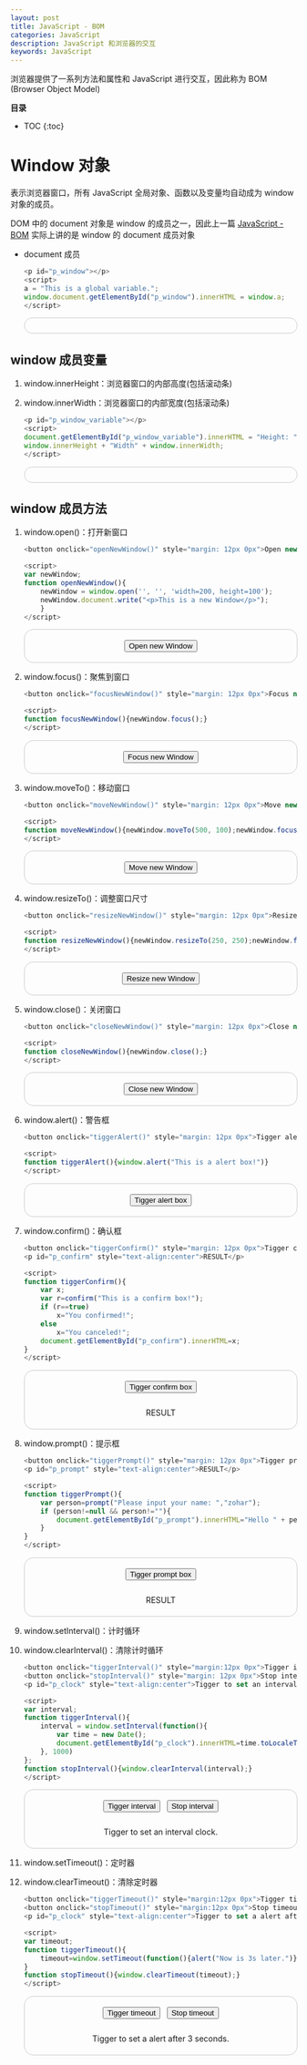 ```yaml
---
layout: post
title: JavaScript - BOM
categories: JavaScript
description: JavaScript 和浏览器的交互
keywords: JavaScript
---
```


浏览器提供了一系列方法和属性和 JavaScript 进行交互，因此称为 BOM (Browser Object Model)

**目录**

* TOC
{:toc}

# Window 对象

表示浏览器窗口，所有 JavaScript 全局对象、函数以及变量均自动成为 window 对象的成员。

DOM 中的 document 对象是 window 的成员之一，因此上一篇 [JavaScript - BOM](https://zoharyips.github.io/2019/07/21/js-DOM) 实际上讲的是 window 的 document 成员对象

* document 成员

    ```js
    <p id="p_window"></p>
    <script>
    a = "This is a global variable.";
    window.document.getElementById("p_window").innerHTML = window.a;
    </script>
    ```

    <div style="text-align:center; border: 1px solid #ccc;padding:6px 20px;border-radius: 16px;">
    <p id="p_window" style="text-align:center;"></p>
    </div>

## window 成员变量

1. window.innerHeight：浏览器窗口的内部高度(包括滚动条)

2. window.innerWidth：浏览器窗口的内部宽度(包括滚动条)

    ```js
    <p id="p_window_variable"></p>
    <script>
    document.getElementById("p_window_variable").innerHTML = "Height: " + 
    window.innerHeight + "Width" + window.innerWidth;
    </script>
    ```

    <div style="text-align:center; border: 1px solid #ccc;padding:6px 20px;border-radius: 16px;">
    <p id="p_window_variable" style="text-align:center"></p>
    </div>

## window 成员方法

1. window.open()：打开新窗口

    ```js
    <button onclick="openNewWindow()" style="margin: 12px 0px">Open new Window</button>

    <script>
    var newWindow;
    function openNewWindow(){
        newWindow = window.open('', '', 'width=200, height=100');    
        newWindow.document.write("<p>This is a new Window</p>"); 
        }
    </script>
    ```

    <div style="text-align:center; border: 1px solid #ccc;padding:6px 20px;border-radius: 16px;">
    <button onclick="openNewWindow()" style="margin: 12px 0px">Open new Window</button>
    </div>

2. window.focus()：聚焦到窗口

    ```js
    <button onclick="focusNewWindow()" style="margin: 12px 0px">Focus new Window</button>

    <script>
    function focusNewWindow(){newWindow.focus();}
    </script>
    ```

    <div style="text-align:center; border: 1px solid #ccc;padding:6px 20px;border-radius: 16px;">
    <button onclick="focusNewWindow()" style="margin: 12px 0px">Focus new Window</button>
    </div>

3. window.moveTo()：移动窗口

    ```js
    <button onclick="moveNewWindow()" style="margin: 12px 0px">Move new Window</button>
    
    <script>
    function moveNewWindow(){newWindow.moveTo(500, 100);newWindow.focus();}
    </script>
    ```

    <div style="text-align:center; border: 1px solid #ccc;padding:6px 20px;border-radius: 16px;">
    <button onclick="moveNewWindow()" style="margin: 12px 0px">Move new Window</button>
    </div>

4. window.resizeTo()：调整窗口尺寸

    ```js
    <button onclick="resizeNewWindow()" style="margin: 12px 0px">Resize  new Window</button>

    <script>
    function resizeNewWindow(){newWindow.resizeTo(250, 250);newWindow.focus();}
    </script>
    ```

    <div style="text-align:center; border: 1px solid #ccc;padding:6px 20px;border-radius: 16px;">
    <button onclick="resizeNewWindow()" style="margin: 12px 0px">Resize  new Window</button>
    </div>

5. window.close()：关闭窗口

    ```js
    <button onclick="closeNewWindow()" style="margin: 12px 0px">Close new Window</button>

    <script>
    function closeNewWindow(){newWindow.close();}
    </script>
    ```

    <div style="text-align:center; border: 1px solid #ccc;padding:6px 20px;border-radius: 16px;">
    <button onclick="closeNewWindow()" style="margin: 12px 0px">Close new Window</button>
    </div>

6. window.alert()：警告框

    ```js
    <button onclick="tiggerAlert()" style="margin: 12px 0px">Tigger alert box</button>

    <script>
    function tiggerAlert(){window.alert("This is a alert box!")}
    </script>
    ```

    <div style="text-align:center; border: 1px solid #ccc;padding:6px 20px;border-radius: 16px;">
    <button onclick="tiggerAlert()" style="margin: 12px 0px">Tigger alert box</button>
    </div>

7. window.confirm()：确认框

    ```js
    <button onclick="tiggerConfirm()" style="margin: 12px 0px">Tigger confirm box</button>
    <p id="p_confirm" style="text-align:center">RESULT</p>

    <script>
    function tiggerConfirm(){
        var x;
        var r=confirm("This is a confirm box!");
        if (r==true)
            x="You confirmed!";
        else
            x="You canceled!";
        document.getElementById("p_confirm").innerHTML=x;
    }
    </script>
    ```

    <div style="text-align:center; border: 1px solid #ccc;padding:6px 20px;border-radius: 16px;">
    <button onclick="tiggerConfirm()" style="margin: 12px 0px">Tigger confirm box</button>
    <p id="p_confirm" style="text-align:center">RESULT</p>
    </div>

8. window.prompt()：提示框

    ```js
    <button onclick="tiggerPrompt()" style="margin: 12px 0px">Tigger prompt box</button>
    <p id="p_prompt" style="text-align:center">RESULT</p>

    <script>
    function tiggerPrompt(){
        var person=prompt("Please input your name: ","zohar");
        if (person!=null && person!=""){
            document.getElementById("p_prompt").innerHTML="Hello " + person + "!";
        }
    }
    </script>
    ```

    <div style="text-align:center; border: 1px solid #ccc;padding:6px 20px;border-radius: 16px;">
    <button onclick="tiggerPrompt()" style="margin: 12px 0px">Tigger prompt box</button>
    <p id="p_prompt" style="text-align:center">RESULT</p>
    </div>

9. window.setInterval()：计时循环

10. window.clearInterval()：清除计时循环

    ```js
    <button onclick="tiggerInterval()" style="margin:12px 0px">Tigger interval</button> &nbsp;
    <button onclick="stopInterval()" style="margin: 12px 0px">Stop interval</button>
    <p id="p_clock" style="text-align:center">Tigger to set an interval clock.</p>

    <script>
    var interval;
    function tiggerInterval(){
        interval = window.setInterval(function(){
            var time = new Date();
            document.getElementById("p_clock").innerHTML=time.toLocaleTimeString();
        }, 1000)
    };
    function stopInterval(){window.clearInterval(interval);}
    </script>
    ```

    <div style="text-align:center; border: 1px solid #ccc;padding:6px 20px;border-radius: 16px;">
    <button onclick="tiggerInterval()" style="margin:12px 0px">Tigger interval</button> &nbsp;
    <button onclick="stopInterval()" style="margin: 12px 0px">Stop interval</button>
    <p id="p_clock" style="text-align:center">Tigger to set an interval clock.</p>
    </div>

11. window.setTimeout()：定时器

12. window.clearTimeout()：清除定时器

    ```js
    <button onclick="tiggerTimeout()" style="margin:12px 0px">Tigger timeout</button> &nbsp;
    <button onclick="stopTimeout()" style="margin:12px 0px">Stop timeout</button>
    <p id="p_clock" style="text-align:center">Tigger to set a alert after 3 seconds.</p>

    <script>
    var timeout;
    function tiggerTimeout(){
        timeout=window.setTimeout(function(){alert("Now is 3s later.")},3000);
    }
    function stopTimeout(){window.clearTimeout(timeout);}
    </script>
    ```

    <div style="text-align:center; border: 1px solid #ccc;padding:6px 20px;border-radius: 16px;">
    <button onclick="tiggerTimeout()" style="margin:12px 0px">Tigger timeout</button> &nbsp;
    <button onclick="stopTimeout()" style="margin:12px 0px">Stop timeout</button>
    <p id="p_clock" style="text-align:center">Tigger to set a alert after 3 seconds.</p>
    </div>

<script>
a = "This is a global variable.";
var newWindow;
window.document.getElementById("p_window").innerHTML = window.a;
document.getElementById("p_window_variable").innerHTML = "Height: " + 
window.innerHeight + ";\tWidth: " + window.innerWidth;
function openNewWindow(){
    newWindow = window.open('', '', 'width=200, height=100');    
    newWindow.document.write("<p>This is a new Window</p>"); 
}
function focusNewWindow(){newWindow.focus();}
function moveNewWindow(){newWindow.moveTo(500, 100);newWindow.focus();}
function resizeNewWindow(){newWindow.resizeTo(250, 250);newWindow.focus();}
function closeNewWindow(){newWindow.close();}
function tiggerAlert(){window.alert("This is a alert box!")}
function tiggerConfirm(){
    var x;
	var r=confirm("This is a confirm box!");
	if (r==true)
		x="You confirmed!";
	else
		x="You canceled!";
	document.getElementById("p_confirm").innerHTML=x;
}
function tiggerPrompt(){
	var person=prompt("Please input your name: ","zohar");
	if (person!=null && person!=""){
	    document.getElementById("p_prompt").innerHTML="Hello " + person + "!";
	}
}
var interval;
function tiggerInterval(){
    interval = window.setInterval(function(){
        var time = new Date();
        document.getElementById("p_clock").innerHTML=time.toLocaleTimeString();
    }, 1000)
};
function stopInterval(){window.clearInterval(interval);}
var timeout;
function tiggerTimeout(){
	timeout=setTimeout(function(){alert("Now is 3s later.")},3000);
}
function stopTimeout(){clearTimeout(timeout);}
</script>
